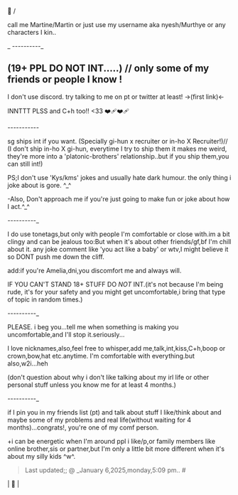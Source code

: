 🎈
\/

call me Martine/Martin or just use my username aka nyesh/Murthye or any characters I kin..

_
_-_-_-_-_-_-_-_-_-_-_

(19+ PPL DO **NOT** INT.....) // only some of my friends or people I know !
-
I don't use discord. try talking to me on pt or twitter at least! →(first link)←

INNTTT PLSS and C+h too!! <33 ❤️‍🩹❤️‍🩹

_-_-_-_-_-_-_-_-_-_-_-_

sg ships int if you want. (Specially gi-hun x recruiter or in-ho X Recruiter!)// (I don't ship in-ho X gi-hun, everytime I try to ship them it makes me weird, they're more into a 'platonic-brothers' relationship..but if you ship them,you can still int!)

PS;I don't use 'Kys/kms' jokes and usually hate dark humour. the only thing i joke about is gore. ^_^

-Also, Don't approach me if you're just going to make fun or joke about how I act.^_^

_-_-_-_-_-_-_-_-_-_-_

I do use tonetags,but only with people I'm comfortable or close with.im a bit clingy and can be jealous too:But when it's about other friends/gf,bf I'm chill about it. any joke comment like 'you act like a baby' or wtv,I might believe it so DONT push me down the cliff.

add:if you're Amelia,dni,you discomfort me and always will.

IF YOU CAN'T STAND 18+ STUFF DO *NOT* INT.(it's not because I'm being rude, it's for your safety and you might get uncomfortable,i bring that type of topic in random times.)

_-_-_-_-_-_-_-_-_-_-_

PLEASE. i beg you...tell me when something is making you uncomfortable,and I'll stop it.seriously...

I love nicknames,also,feel free to whisper,add me,talk,int,kiss,C+h,boop or crown,bow,hat etc.anytime. I'm comfortable with everything.but also,w2i...heh

(don't question about why i don't like talking about my irl life or other personal stuff unless you know me for at least 4 months.)

_-_-_-_-_-_-_-_-_-_-_

if I pin you in my friends list (pt) and talk about stuff I like/think about and maybe some of my problems and real life(without waiting for 4 months)...congrats!, you're one of my comf person.

+i can be energetic when I'm around ppl i like/p,or family members like online brother,sis or partner,but I'm only a little bit more different when it's about my silly kids ^w^.

>Last updated;; @ _January 6,2025,monday,5:09 pm.. #

| 🔱 |
